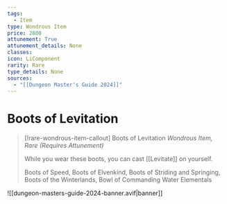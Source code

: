 ```yaml
---
tags:
  - Item
type: Wondrous Item
price: 2800
attunement: True
attunement_details: None
classes:
icon: LiComponent
rarity: Rare
type_details: None
sources: 
  - "[[Dungeon Master's Guide 2024]]"
---
```

# Boots of Levitation
>[!rare-wondrous-item-callout] Boots of Levitation
>_Wondrous Item, Rare (Requires Attunement)_
>
>While you wear these boots, you can cast [[Levitate]] on yourself.
>
>
>Boots of Speed, Boots of Elvenkind, Boots of Striding and Springing,  
>Boots of the Winterlands, Bowl of Commanding Water Elementals
>


![[dungeon-masters-guide-2024-banner.avif|banner]]
